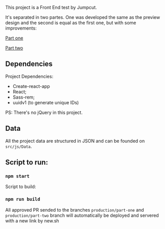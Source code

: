 This project is a Front End test by Jumpcut.

It's separated in two partes. One was developed the same as the preview design and the second is equal as the first one, but with some improvements:

[Part one](https://jumpcut-test-p2twq99v2.now.sh/)

[Part two](https://jumpcut-test-2-gi8kya5gy.now.sh/)


## Dependencies

Project Dependencies:

- Create-react-app
- React;
- Sass-rem;
- uuidv1 (to generate unique IDs)

PS: There's no jQuery in this project.


## Data

All the project data are structured in JSON and can be founded on `src/js/Data`.

## Script to run:

### `npm start`

Script to build:
### `npm run build`

All approved PR sended to the branches `production/part-one` and `production/part-two` branch will automatically be deployed and servered with a new link by new.sh
